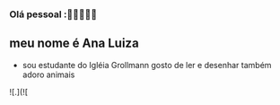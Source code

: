 ### Olá pessoal :🥰🐨🐻🦙🐰
## meu nome é Ana Luiza 

- sou estudante do Igléia Grollmann
gosto de ler e desenhar também adoro animais


 ![.](![  
 
 
 

